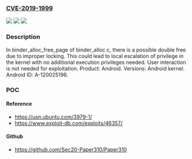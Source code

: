 ### [CVE-2019-1999](https://cve.mitre.org/cgi-bin/cvename.cgi?name=CVE-2019-1999)
![](https://img.shields.io/static/v1?label=Product&message=Android&color=blue)
![](https://img.shields.io/static/v1?label=Version&message=Android%20kernel%20&color=brightgreen)
![](https://img.shields.io/static/v1?label=Vulnerability&message=Elevation%20of%20privilege&color=brightgreen)

### Description

In binder_alloc_free_page of binder_alloc.c, there is a possible double free due to improper locking. This could lead to local escalation of privilege in the kernel with no additional execution privileges needed. User interaction is not needed for exploitation. Product: Android. Versions: Android kernel. Android ID: A-120025196.

### POC

#### Reference
- https://usn.ubuntu.com/3979-1/
- https://www.exploit-db.com/exploits/46357/

#### Github
- https://github.com/Sec20-Paper310/Paper310


